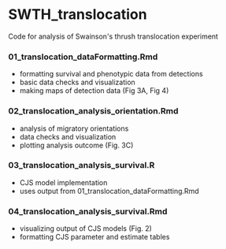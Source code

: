 # SWTH_translocation
Code for analysis of Swainson's thrush translocation experiment

### 01_translocation_dataFormatting.Rmd

* formatting survival and phenotypic data from detections
* basic data checks and visualization
* making maps of detection data (Fig 3A, Fig 4)

### 02_translocation_analysis_orientation.Rmd

* analysis of migratory orientations
* data checks and visualization
* plotting analysis outcome (Fig. 3C)

### 03_translocation_analysis_survival.R

* CJS model implementation
* uses output from 01_translocation_dataFormatting.Rmd

### 04_translocation_analysis_survival.Rmd

* visualizing output of CJS models (Fig. 2)
* formatting CJS parameter and estimate tables